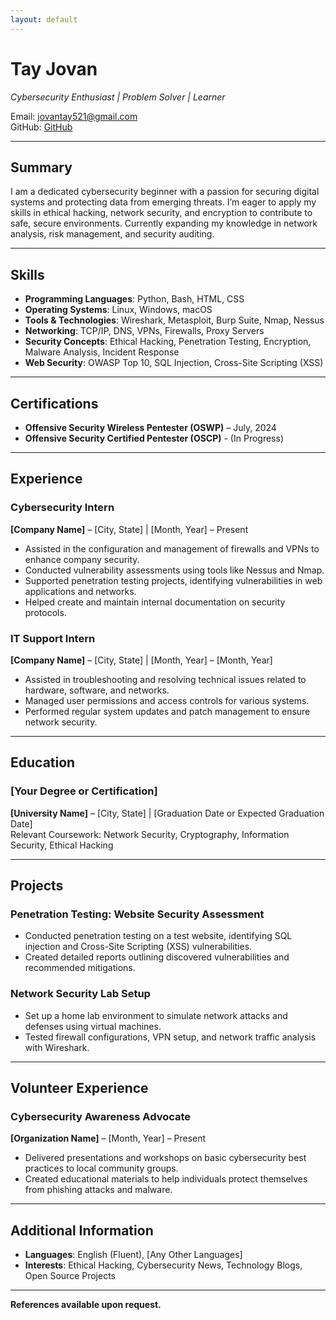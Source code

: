 ```yaml
---
layout: default
---
```

# Tay Jovan
*Cybersecurity Enthusiast | Problem Solver | Learner*

Email: [jovantay521@gmail.com](mailto:jovantay521@gmail.com)  
GitHub: [GitHub](https://github.com/jovantay521)

---

## Summary
I am a dedicated cybersecurity beginner with a passion for securing digital systems and protecting data from emerging threats. I’m eager to apply my skills in ethical hacking, network security, and encryption to contribute to safe, secure environments. Currently expanding my knowledge in network analysis, risk management, and security auditing.

---

## Skills

- **Programming Languages**: Python, Bash, HTML, CSS
- **Operating Systems**: Linux, Windows, macOS
- **Tools & Technologies**: Wireshark, Metasploit, Burp Suite, Nmap, Nessus
- **Networking**: TCP/IP, DNS, VPNs, Firewalls, Proxy Servers
- **Security Concepts**: Ethical Hacking, Penetration Testing, Encryption, Malware Analysis, Incident Response
- **Web Security**: OWASP Top 10, SQL Injection, Cross-Site Scripting (XSS)

---

## Certifications

- **Offensive Security Wireless Pentester (OSWP)** – July, 2024
- **Offensive Security Certified Pentester (OSCP)** - (In Progress)

---

## Experience

### Cybersecurity Intern  
**[Company Name]** – [City, State] | [Month, Year] – Present  
- Assisted in the configuration and management of firewalls and VPNs to enhance company security.
- Conducted vulnerability assessments using tools like Nessus and Nmap.
- Supported penetration testing projects, identifying vulnerabilities in web applications and networks.
- Helped create and maintain internal documentation on security protocols.

### IT Support Intern  
**[Company Name]** – [City, State] | [Month, Year] – [Month, Year]  
- Assisted in troubleshooting and resolving technical issues related to hardware, software, and networks.
- Managed user permissions and access controls for various systems.
- Performed regular system updates and patch management to ensure network security.

---

## Education

### [Your Degree or Certification]  
**[University Name]** – [City, State] | [Graduation Date or Expected Graduation Date]  
Relevant Coursework: Network Security, Cryptography, Information Security, Ethical Hacking

---

## Projects

### Penetration Testing: Website Security Assessment  
- Conducted penetration testing on a test website, identifying SQL injection and Cross-Site Scripting (XSS) vulnerabilities.
- Created detailed reports outlining discovered vulnerabilities and recommended mitigations.

### Network Security Lab Setup  
- Set up a home lab environment to simulate network attacks and defenses using virtual machines.
- Tested firewall configurations, VPN setup, and network traffic analysis with Wireshark.

---

## Volunteer Experience

### Cybersecurity Awareness Advocate  
**[Organization Name]** – [Month, Year] – Present  
- Delivered presentations and workshops on basic cybersecurity best practices to local community groups.
- Created educational materials to help individuals protect themselves from phishing attacks and malware.

---

## Additional Information

- **Languages**: English (Fluent), [Any Other Languages]
- **Interests**: Ethical Hacking, Cybersecurity News, Technology Blogs, Open Source Projects

---

**References available upon request.**
